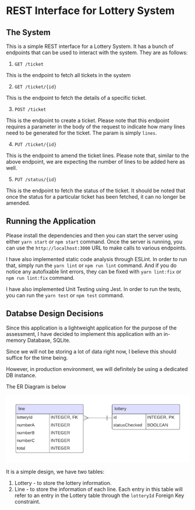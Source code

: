 # REST Interface for Lottery System

## The System
This is a simple REST interface for a Lottery System. It has a bunch of endpoints that can be used to interact with the system.
They are as follows:

1. `GET /ticket`

This is the endpoint to fetch all tickets in the system

2. `GET /ticket/{id}`

This is the endpoint to fetch the details of a specific ticket.

3. `POST /ticket`

This is the endpoint to create a ticket. Please note that this endpoint requires a parameter in the body of the request to indicate how many lines need to be generated for the ticket. The param is simply `lines`.

4. `PUT /ticket/{id}`

This is the endpoint to amend the ticket lines. Please note that, similar to the above endpoint, we are expecting the number of lines to be added here as well.

5. `PUT /status/{id}`

This is the endpoint to fetch the status of the ticket. It should be noted that once the status for a particular ticket has been fetched, it can no longer be amended.

## Running the Application

Please install the dependencies and then you can start the server using either `yarn start` or `npm start` command. Once the server is running, you can use the `http://localhost:3000` URL to make calls to various endpoints.

I have also implemented static code analysis through ESLint. In order to run that, simply run the `yarn lint` or `npm run lint` command. And if you do notice any autofixable lint errors, they can be fixed with `yarn lint:fix` or `npm run lint:fix` command.

I have also implemented Unit Testing using Jest. In order to run the tests, you can run the `yarn test` or `npm test` command.

## Databse Design Decisions

Since this application is a lightweight application for the purpose of the assessment, I have decided to implement this application with an in-memory Database, SQLite.

Since we will not be storing a lot of data right now, I believe this should suffice for the time being.

However, in production environment, we will definitely be using a dedicated DB instance.

The ER Diagram is below

![alt text](src/assets/er_diagram.png)

It is a simple design, we have two tables:
1. Lottery - to store the lottery information.
2. Line - to store the information of each line. Each entry in this table will refer to an entry in the Lottery table through the `lotteryId` Foreign Key constraint.